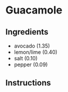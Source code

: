 # Guacamole

## Ingredients
* avocado (1.35)
* lemon/lime (0.40)
* salt (0.10)
* pepper (0.09)
## Instructions
